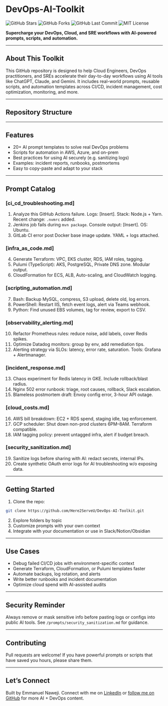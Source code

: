 # DevOps-AI-Toolkit

![GitHub Stars](https://img.shields.io/github/stars/Here2ServeU/DevOps-AI-Toolkit?style=social)
![GitHub Forks](https://img.shields.io/github/forks/Here2ServeU/DevOps-AI-Toolkit?style=social)
![GitHub Last Commit](https://img.shields.io/github/last-commit/Here2ServeU/DevOps-AI-Toolkit)
![MIT License](https://img.shields.io/badge/license-MIT-blue.svg)

**Supercharge your DevOps, Cloud, and SRE workflows with AI-powered prompts, scripts, and automation.**

---

## About This Toolkit
This GitHub repository is designed to help Cloud Engineers, DevOps practitioners, and SREs accelerate their day-to-day workflows using AI tools like ChatGPT, Claude, and Gemini. It includes real-world prompts, reusable scripts, and automation templates across CI/CD, incident management, cost optimization, monitoring, and more.

---

## Repository Structure
---

## Features
- 20+ AI prompt templates to solve real DevOps problems
- Scripts for automation in AWS, Azure, and on-prem
- Best practices for using AI securely (e.g. sanitizing logs)
- Examples: incident reports, runbooks, postmortems
- Easy to copy-paste and adapt to your stack

---

## Prompt Catalog

### [ci_cd_troubleshooting.md]
1. Analyze this GitHub Actions failure. Logs: [Insert]. Stack: Node.js + Yarn. Recent change: `.nvmrc` added.
2. Jenkins job fails during `mvn package`. Console output: [Insert]. OS: Ubuntu.
3. GitLab CI error post Docker base image update. YAML + logs attached.

### [infra_as_code.md]
4. Generate Terraform: VPC, EKS cluster, RDS, IAM roles, tagging.
5. Pulumi (TypeScript): AKS, PostgreSQL, Private DNS zone. Modular output.
6. CloudFormation for ECS, ALB, Auto-scaling, and CloudWatch logging.

### [scripting_automation.md]
7. Bash: Backup MySQL, compress, S3 upload, delete old, log errors.
8. PowerShell: Restart IIS, fetch event logs, alert via Teams webhook.
9. Python: Find unused EBS volumes, tag for review, export to CSV.

### [observability_alerting.md]
10. Refactor Prometheus rules: reduce noise, add labels, cover Redis spikes.
11. Optimize Datadog monitors: group by env, add remediation tips.
12. Alerting strategy via SLOs: latency, error rate, saturation. Tools: Grafana + Alertmanager.

### [incident_response.md]
13. Chaos experiment for Redis latency in GKE. Include rollback/blast radius.
14. Nginx 502 error runbook: triage, root causes, rollback, Slack escalation.
15. Blameless postmortem draft: Envoy config error, 3-hour API outage.

### [cloud_costs.md]
16. AWS bill breakdown: EC2 + RDS spend, staging idle, tag enforcement.
17. GCP scheduler: Shut down non-prod clusters 6PM–8AM. Terraform compatible.
18. IAM tagging policy: prevent untagged infra, alert if budget breach.

### [security_sanitization.md]
19. Sanitize logs before sharing with AI: redact secrets, internal IPs.
20. Create synthetic OAuth error logs for AI troubleshooting w/o exposing data.

---

## Getting Started
1. Clone the repo:
```bash
git clone https://github.com/Here2ServeU/DevOps-AI-Toolkit.git
```
2. Explore folders by topic
3. Customize prompts with your own context
4. Integrate with your documentation or use in Slack/Notion/Obsidian

---

## Use Cases
- Debug failed CI/CD jobs with environment-specific context
- Generate Terraform, CloudFormation, or Pulumi templates faster
- Automate backups, log rotation, and alerts
- Write better runbooks and incident documentation
- Optimize cloud spend with AI-assisted audits

---

## Security Reminder
Always remove or mask sensitive info before pasting logs or configs into public AI tools. See `/prompts/security_sanitization.md` for guidance.

---

## Contributing
Pull requests are welcome! If you have powerful prompts or scripts that have saved you hours, please share them.

---

## Let’s Connect
Built by Emmanuel Naweji. Connect with me on [LinkedIn](https://linkedin.com/in/ready2assist) or [follow me on GitHub](https://github.com/Here2ServeU) for more AI + DevOps content.

